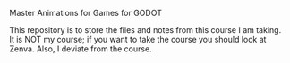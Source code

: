 Master Animations for Games for GODOT

This repository is to store the files and notes from this course I am taking.  
It is NOT my course; if you want to take the course you should look at Zenva.
Also, I deviate from the course.
